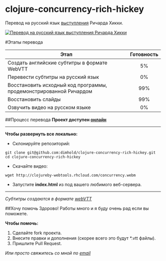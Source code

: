 clojure-concurrency-rich-hickey
===============================
Перевод на русский язык [выступления](http://youtu.be/dGVqrGmwOAw) Ричарда Хикки.

[![Перевод на русский язык выступления Ричарда Хикки](http://i1.ytimg.com/vi/dGVqrGmwOAw/0.jpg)](http://youtu.be/dGVqrGmwOAw)

#Этапы перевода

|                           Этап                                   |Готовность|
|------------------------------------------------------------------|:--------:|
|Создать английские субтитры в формате WebVTT                      |5%        |
|Перевести субтитры на русский язык                                |0%        |
|Восстановить исходный код программы, продемонстрированной Ричардом|99%       |
|Восстановить слайды                                               |99%       |
|Озвучить видео на русском языке                                   |0%        |

##Процесс перевода
**Проект доступен [онлайн](http://clojureby-webtools.rhcloud.com/)**

---

**Чтобы развернуть все локально:**

* Склонируйте репозиторий:

```
git clone git@github.com:dimhold/clojure-concurrency-rich-hickey.git
cd clojure-concurrency-rich-hickey
```

* Скачайте видео:

`wget http://clojureby-webtools.rhcloud.com/concurrency.webm`


* Запустите **index.html** из под вашего любимого веб-сервера.

---

*Cубтитры создаются в формате [webVTT](http://dev.w3.org/html5/webvtt)*



##Хочу помочь
Здорово! Работы много и я буду очень рад если вы поможете.

**Чтобы помочь:**

1. Cделайте fork проекта.
2. Внесите правки и дополнения (скорее всего это будут *.vtt файлы).
3. Пришлите Pull Request.


*Или просто свяжитесь со мной по [email](mailto:dimhold@gmail.com)*
